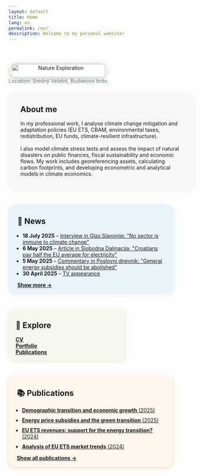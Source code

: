 ```yaml
---
layout: default
title: Home
lang: en
permalink: /en/
description: Welcome to my personal website!
---
```

<div style="display:flex; flex-wrap:wrap; gap:2.5rem; justify-content:space-between;">

<div style="margin-top:2.8rem; text-align:center;">
  <img src="/assets/IMG_0847.JPG" alt="Nature Exploration" style="max-width:820px; width:97%; border-radius:16px; box-shadow: 0 2px 14px #b4c9b6;">
  <br>
  <span style="color:#777;">Location: Srednji Velebit, Budakovo brdo</span>
</div>

<!-- ABOUT ME BLOCK -->
<div style="flex:1 1 300px; min-width:300px; max-width:460px; background:#f7f7fa; border-radius:18px; padding:2rem 2rem 1.3rem 2rem; box-shadow:0 2px 8px #eee;">
  <h2 style="margin-top:0">About me</h2>
  <p>
    In my professional work, I analyse climate change mitigation and adaptation policies (EU ETS, CBAM, environmental taxes, redistribution, EU funds, climate-resilient infrastructure).
    <br><br>
    I also model climate stress tests and assess the impact of natural disasters on public finances, fiscal sustainability and economic flows. My work includes georeferencing assets, calculating carbon footprints, and developing econometric and analytical models in climate economics.
  </p>
</div>

<!-- NEWS BLOCK -->
<div style="flex:1 1 270px; min-width:270px; max-width:400px; background:#eaf4fb; border-radius:18px; padding:2rem 1.5rem 1rem 1.5rem; box-shadow:0 2px 8px #e5edf7;">
  <h2 style="margin-top:0">📰 News</h2>
  <ul style="padding-left:1em; margin-bottom:0;">
    <li>
      <b>18 July 2025</b> – <a href="https://www.glas-slavonije.hr/magazin/2025/07/18/leonarda-srdelic-nema-sektora-koji-nije-pogoden-klimatskim-promjenama-705757/" target="_blank">Interview in Glas Slavonije: "No sector is immune to climate change"</a>
    </li>
    <li>
      <b>6 May 2025</b> – <a href="https://slobodnadalmacija.hr/vijesti/hrvatska/hrvati-placaju-upola-nizu-cijenu-struje-od-prosjeka-europske-unije-a-to-ce-potrajati-evo-u-cemu-je-tajna-1473702" target="_blank">Article in Slobodna Dalmacija: "Croatians pay half the EU average for electricity"</a>
    </li>
    <li>
      <b>5 May 2025</b> – <a href="https://www.poslovni.hr/trzista/treba-ukinuti-opcu-subvenciju-energenata-4481932" target="_blank">Commentary in Poslovni dnevnik: "General energy subsidies should be abolished"</a>
    </li>
    <li>
      <b>30 April 2025</b> – <a href="https://youtu.be/ggG3J4X-0uA">TV appearance</a>
    </li>
    <!-- Add more news items here -->
  </ul>
  <div style="margin-top:1em; font-size:1em;">
    <a href="/en/media/"><b>Show more &rarr;</b></a>
  </div>
</div>

<!-- QUICK LINKS BLOCK -->
<div style="flex:1 1 180px; min-width:180px; max-width:280px; background:#f4f7ed; border-radius:18px; padding:2rem 1.2rem 1rem 1.2rem; box-shadow:0 2px 8px #e0ecd5;">
  <h2 style="margin-top:0">🔗 Explore</h2>
  <ul style="list-style:none; padding:0; margin:0;">
    <li><a href="/en/cv/"><b>CV</b></a></li>
    <li><a href="/en/portfolio/"><b>Portfolio</b></a></li>
    <li><a href="/en/publications-by-theme/"><b>Publications</b></a></li>
  </ul>
</div>

<!-- PUBLICATIONS BLOCK -->
<div style="flex:1 1 280px; min-width:220px; max-width:400px; background:#fff7ed; border-radius:18px; padding:2rem 1.4rem 1rem 1.4rem; box-shadow:0 2px 8px #f2d7b0;">
  <h2 style="margin-top:0">📚 Publications</h2>
  <ul style="padding-left:1em; margin-bottom:0;">
    <li>
      <a href="https://doi.org/10.1093/cje/beaf014" target="_blank"><b>Demographic transition and economic growth</b> (2025)</a>
    </li>
    <li style="margin-top:10px;">
      <a href="https://repozitorij.ijf.hr/islandora/object/ijf%3A1154/datastream/FILE0/view" target="_blank"><b>Energy price subsidies and the green transition</b> (2025)</a>
    </li>
    <li style="margin-top:10px;">
      <a href="https://arhivanalitika.hr/blog/financira-li-se-prihodima-od-prodaje-emisijskih-dozvola-energetska-tranzicija-ili-odrzava-status-quo/" target="_blank"><b>EU ETS revenues: support for the energy transition?</b> (2024)</a>
    </li>
    <li style="margin-top:10px;">
      <a href="https://zde.hr/wp-content/uploads/2024/11/13.-Analiza-trzisnih-trendova-europskog-sustava-trgovanja-dozvolama-za-emisije-staklenickih-plinova-2.pdf" target="_blank"><b>Analysis of EU ETS market trends</b> (2024)</a>
    </li>
  </ul>
  <div style="margin-top:1em; font-size:1em;">
    <a href="/en/publications-by-theme/"><b>Show all publications &rarr;</b></a>
  </div>
</div>

</div>


